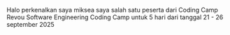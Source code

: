 Halo perkenalkan saya miksea saya salah satu peserta dari Coding Camp Revou Software Engineering Coding Camp untuk 5 hari dari tanggal 21 - 26 september 2025